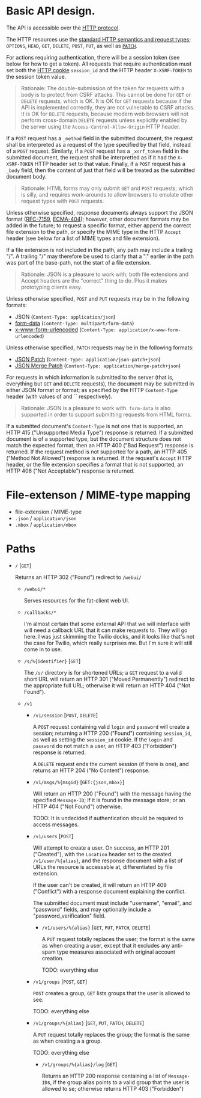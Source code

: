 # Basic API design.

The API is accessible over the [HTTP protocol][RFC-7230].

The HTTP resources use the
[standard HTTP semantics and request types][RFC-7231]; `OPTIONS`,
`HEAD`, `GET`, `DELETE`, `POST`, `PUT`, as well as
[`PATCH`][RFC-5789].

For actions requiring authentication, there will be a session token
(see below for how to get a token).  All requests that require
authentication must set both the [HTTP cookie][RFC-6265] `session_id`
and the HTTP header `X-XSRF-TOKEN` to the session token value.

> Rationale: The double-submission of the token for requests with a
> body is to protect from CSRF attacks.  This cannot be done for `GET`
> or `DELETE` requests, which is OK.  It is OK for `GET` requests
> because if the API is implemented correctly, they are not vulnerable
> to CSRF attacks.  It is OK for `DELETE` requests, because modern web
> browsers will not perform cross-domain `DELETE` requests unless
> explicitly enabled by the server using the
> `Access-Control-Allow-Origin` HTTP header.

If a `POST` request has a `_method` field in the submitted document,
the request shall be interpreted as a request of the type specified by
that field, instead of a `POST` request.  Similarly, if a `POST`
request has a `_xsrf_token` field in the submitted document, the
request shall be interpretted as if it had the `X-XSRF-TOKEN` HTTP
header set to that value.  Finally, if a `POST` request has a `_body`
field, then the content of just that field will be treated as the
submitted document body.

> Rationale: HTML forms may only submit `GET` and `POST` requests;
> which is silly, and requires work-arounds to allow browsers to
> emulate other request types with `POST` requests.

Unless otherwise specified, response documents always support the JSON
format ([RFC-7159][], [ECMA-404][]); however, other document formats
may be added in the future; to request a specific format, either
append the correct file extension to the path, or specify the MIME
type in the HTTP `Accept` header (see below for a list of MIME types
and file extension).

If a file extension is not included in the path, any path may include
a trailing "/".  A trailing "/" may therefore be used to clarify that
a "." earlier in the path was part of the base-path, not the start of
a file extension.

> Rationale: JSON is a pleasure to work with; both file extensions and
> Accept headers are the "correct" thing to do.  Plus it makes
> prototyping clients easy.

Unless otherwise specified, `POST` and `PUT` requests may be in the
following formats:
 - JSON (`Content-Type: application/json`)
 - [form-data][RFC-2388] (`Content-Type: multipart/form-data`)
 - [x-www-form-urlencoded][x-www-form-urlencoded] (`Content-Type: application/x-www-form-urlencoded`)

Unless otherwise specified, `PATCH` requests may be in the following
formats:
 - [JSON Patch][RFC-6902] (`Content-Type: application/json-patch+json`)
 - [JSON Merge Patch][RFC-7368] (`Content-Type: application/merge-patch+json`)

For requests in which information is submitted to the server (that is,
everything but `GET` and `DELETE` requests), the document may be
submitted in either JSON format or  format; as
specified by the HTTP `Content-Type` header (with values of
 and `` respectively).

> Rationale: JSON is a pleasure to work with. `form-data` is also
> supported in order to support submitting requests from HTML forms.

If a submitted document's `Content-Type` is not one that is supported,
an HTTP 415 ("Unsupported Media Type") response is returned.  If a
submitted document is of a supported type, but the document structure
does not match the expected format, then an HTTP 400 ("Bad Request")
response is returned.  If the request method is not supported for a
path, an HTTP 405 ("Method Not Allowed") response is returned.  If the
request's `Accept` HTTP header, or the file extension specifies a
format that is not supported, an HTTP 406 ("Not Acceptable") response
is returned.

[RFC-2388]: https://tools.ietf.org/html/rfc2388
	"Returning Values from Forms: multipart/form-data"
[RFC-2616]: https://tools.ietf.org/html/rfc2616
	"RFC 2616: Hypertext Transfer Protocol -- HTTP/1.1"
[RFC-5789]: https://tools.ietf.org/html/rfc5789
	"RFC 5789: PATCH Method for HTTP"
[RFC-6265]: https://tools.ietf.org/html/rfc6265
	"RFC 6265: HTTP State Management Mechanism"
[RFC-6902]: https://tools.ietf.org/html/rfc6902
	"RFC 6902: JavaScript Object Notation (JSON) Patch"
[RFC-7159]: https://tools.ietf.org/html/rfc7159
	"RFC 7159: The JavaScript Object Notation (JSON) Data Interchange Format"
[RFC-7230]: https://tools.ietf.org/html/rfc7231
	"Hypertext Transfer Protocol (HTTP/1.1): Message Syntax and Routing"
[RFC-7231]: https://tools.ietf.org/html/rfc7231
	"Hypertext Transfer Protocol (HTTP/1.1): Semantics and Content"
[RFC-7368]: https://tools.ietf.org/html/rfc7368
	"RFC 7368: JSON Merge Patch"
[ECMA-404]: http://www.ecma-international.org/publications/files/ECMA-ST/ECMA-404.pdf
	"ECMA-404: The JSON Data Interchange Format"
[x-www-form-urlencoded]: http://www.w3.org/html/wg/drafts/html/master/semantics.html#application/x-www-form-urlencoded-encoding-algorithm
	"HTML5.1: x-www-form-urlencoded encoding Algorithm"

# File-extenson / MIME-type mapping

 * file-extension / MIME-type
 * `.json` / `application/json`
 * `.mbox` / `application/mbox`

# Paths

* `/` [`GET`]

	Returns an HTTP 302 ("Found") redirect to `/webui/`

	* `/webui/*`

		Serves resources for the fat-client web UI.

	* `/callbacks/*`

		I'm almost certain that some external API that we will
		interface with will need a callback URL that it can make
		requests to.  They will go here.  I was just skimming the
		Twilio docks, and it looks like that's not the case for
		Twilio, which really surprises me.  But I'm sure it will still
		come in to use.

	* `/s/%{identifier}` [`GET`]

		The `/s/` directory is for shortened URLs; a `GET` request to
		a valid short URL will return an HTTP 301 ("Moved
		Permanently") redirect to the appropriate full URL; otherwise
		it will return an HTTP 404 ("Not Found").

	* `/v1`

		* `/v1/session` [`POST`, `DELETE`]

			A `POST` request containing valid `login` and `password` will
			create a session; returning a HTTP 200 ("Found") containing
			`session_id`, as well as setting the `session_id` cookie.  If
			the `login` and `password` do not match a user, an HTTP 403
			("Forbidden") response is returned.

			A `DELETE` request ends the current session (if there is one),
			and returns an HTTP 204 ("No Content") response.

		* `/v1/msgs/%{msgid}` [`GET:{json,mbox}`]

			Will return an HTTP 200 ("Found") with the message having the
			specified `Message-ID`; if it is found in the message store;
			or an HTTP 404 ("Not Found") otherwise.

			TODO: It is undecided if authentication should be required to
			access messages.

		* `/v1/users` [`POST`]

			Will attempt to create a user. On success, an HTTP 201
			("Created"), with the `Location` header set to the created
			`/v1/user/%{alias}`, and the response document with a list
			of URLs the resource is accessable at, differentiated by
			file extension.

			If the user can't be created, it will return an HTTP 409
			("Conflict") with a response document explaining the conflict.

			The submitted document must include "username", "email", and
			"password" fields, and may optionally include a
			"password_verification" field.

			* `/v1/users/%{alias}` [`GET`, `PUT`, `PATCH`, `DELETE`]

				A `PUT` request totally replaces the user; the format is
				the same as when creating a user, except that it excludes
				any anti-spam type measures associated with original
				account creation.

				TODO: everything else

		* `/v1/groups` [`POST`, `GET`]

			`POST` creates a group, `GET` lists groups that the user is
			allowed to see.

			TODO: everything else

		* `/v1/groups/%{alias}` [`GET`, `PUT`, `PATCH`, `DELETE`]

			A `PUT` request totally replaces the group; the format is the
			same as when creating a a group.

			TODO: everything else

			* `/v1/groups/%{alias}/log` [`GET`]

				Returns an HTTP 200 response containing a list of
				`Message-ID`s, if the group alias points to a valid group
				that the user is allowed to se; otherwise returns HTTP 403
				("Forbidden")
